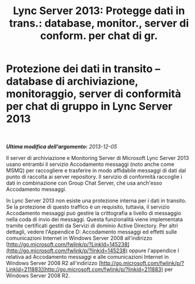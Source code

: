 ﻿---
title: "Lync Server 2013: Protegge dati in trans.: database, monitor., server di conform. per chat di gr."
TOCTitle: Protezione dei dati in transito – database di archiviazione, monitoraggio, server di conformità per chat di gruppo in Lync Server 2013
ms:assetid: ea219705-1015-43a7-890b-e7e67b451e7c
ms:mtpsurl: https://technet.microsoft.com/it-it/library/Dn518336(v=OCS.15)
ms:contentKeyID: 60490920
ms.date: 08/24/2015
mtps_version: v=OCS.15
ms.translationtype: HT
---

# Protezione dei dati in transito – database di archiviazione, monitoraggio, server di conformità per chat di gruppo in Lync Server 2013

 

_**Ultima modifica dell'argomento:** 2013-12-05_

Il server di archiviazione e Monitoring Server di Microsoft Lync Server 2013 usano entrambi il servizio Accodamento messaggi (noto anche come MSMQ) per raccogliere e trasferire in modo affidabile messaggi di dati dal punto di raccolta ai server repository. Il servizio di conformità raccoglie i dati in combinazione con Group Chat Server, che usa anch'esso Accodamento messaggi.

In Lync Server 2013 non esiste una protezione interna per i dati in transito. Se la protezione di questo traffico è un requisito, tuttavia, il servizio Accodamento messaggi può gestire la crittografia a livello di messaggio nella coda di invio dei messaggi. Questa funzionalità viene implementata tramite certificati gestiti da Servizi di dominio Active Directory. Per altri dettagli, vedere l'Appendice D: Accodamento messaggi ed effetti sulle comunicazioni Internet in Windows Server 2008 all'indirizzo [http://go.microsoft.com/fwlink/p/?LinkId=145238](http://go.microsoft.com/fwlink/p/?linkid=145238) oppure l'appendice I relativa ad Accodamento messaggi e alle comunicazioni Internet in Windows Server 2008 R2 all'indirizzo [http://go.microsoft.com/fwlink/p/?LinkId=211883](http://go.microsoft.com/fwlink/p/?linkid=211883) per Windows Server 2008 R2.

